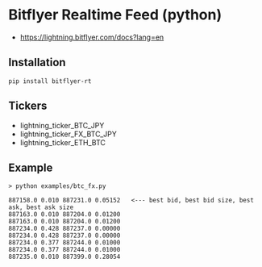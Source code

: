# Bitflyer Realtime Feed (python)

- https://lightning.bitflyer.com/docs?lang=en

## Installation
```
pip install bitflyer-rt
```

## Tickers

- lightning_ticker_BTC_JPY
- lightning_ticker_FX_BTC_JPY
- lightning_ticker_ETH_BTC

## Example

```
> python examples/btc_fx.py

887158.0 0.010 887231.0 0.05152   <--- best bid, best bid size, best ask, best ask size
887163.0 0.010 887204.0 0.01200
887163.0 0.010 887204.0 0.01200
887234.0 0.428 887237.0 0.00000
887234.0 0.428 887237.0 0.00000
887234.0 0.377 887244.0 0.01000
887234.0 0.377 887244.0 0.01000
887235.0 0.010 887399.0 0.28054
```
